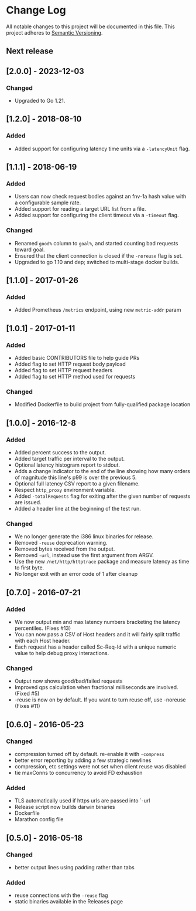 # Change Log

All notable changes to this project will be documented in this file.
This project adheres to [Semantic Versioning](http://semver.org/).

## Next release

## [2.0.0] - 2023-12-03
### Changed
- Upgraded to Go 1.21.

## [1.2.0] - 2018-08-10
### Added
- Added support for configuring latency time units via a `-latencyUnit` flag.

## [1.1.1] - 2018-06-19
### Added
- Users can now check request bodies against an fnv-1a hash value with a configurable sample rate.
- Added support for reading a target URL list from a file.
- Added support for configuring the client timeout via a `-timeout` flag.

### Changed
- Renamed `good%` column to `goal%`, and started counting bad requests toward goal.
- Ensured that the client connection is closed if the `-noreuse` flag is set.
- Upgraded to go 1.10 and dep; switched to multi-stage docker builds.

## [1.1.0] - 2017-01-26
### Added
- Added Prometheus `/metrics` endpoint, using new `metric-addr` param

## [1.0.1] - 2017-01-11
### Added
- Added basic CONTRIBUTORS file to help guide PRs
- Added flag to set HTTP request body payload
- Added flag to set HTTP request headers
- Added flag to set HTTP method used for requests

### Changed
- Modified Dockerfile to build project from fully-qualified package location

## [1.0.0] - 2016-12-8
### Added
- Added percent success to the output.
- Added target traffic per interval to the output.
- Optional latency histogram report to stdout.
- Adds a change indicator to the end of the line showing how many
  orders of magnitude this line's p99 is over the previous 5.
- Optional full latency CSV report to a given filename.
- Respect `http_proxy` environment variable.
- Added `-totalRequests` flag for exiting after the given number of requests are issued.
- Added a header line at the beginning of the test run.

### Changed
- We no longer generate the i386 linux binaries for release.
- Removed `-reuse` deprecation warning.
- Removed bytes received from the output.
- Removed `-url`, instead use the first argument from ARGV.
- Use the new `/net/http/httptrace` package and measure latency as time to first byte.
- No longer exit with an error code of 1 after cleanup

## [0.7.0] - 2016-07-21
### Added
- We now output min and max latency numbers bracketing the latency percentiles. (Fixes #13)
- You can now pass a CSV of Host headers and it will fairly split traffic with each Host header.
- Each request has a header called Sc-Req-Id with a unique numeric value to help debug proxy interactions.

### Changed
- Output now shows good/bad/failed requests
- Improved qps calculation when fractional milliseconds are involved. (Fixed #5)
- -reuse is now on by default. If you want to turn reuse off, use -noreuse (Fixes #11)

## [0.6.0] - 2016-05-23
### Changed
- compression turned off by default. re-enable it with `-compress`
- better error reporting by adding a few strategic newlines
- compression, etc settings were not set when client reuse was disabled
- tie maxConns to concurrency to avoid FD exhaustion

### Added
- TLS automatically used if https urls are passed into `-url
- Release script now builds darwin binaries
- Dockerfile
- Marathon config file


## [0.5.0] - 2016-05-18
### Changed
- better output lines using padding rather than tabs

### Added
- reuse connections with the `-reuse` flag
- static binaries available in the Releases page

